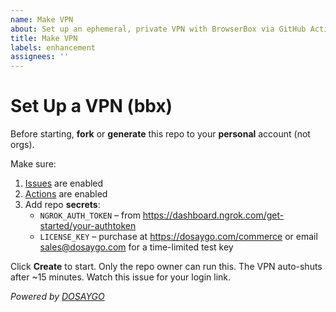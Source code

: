 ```yaml
---
name: Make VPN
about: Set up an ephemeral, private VPN with BrowserBox via GitHub Actions (bbx)
title: Make VPN
labels: enhancement
assignees: ''
---
```


# Set Up a VPN (bbx)

Before starting, **fork** or **generate** this repo to your **personal** account (not orgs).

Make sure:
1. [Issues](../settings#issue-feature) are enabled  
2. [Actions](../actions) are enabled  
3. Add repo **secrets**:
   - `NGROK_AUTH_TOKEN` – from https://dashboard.ngrok.com/get-started/your-authtoken
   - `LICENSE_KEY` – purchase at https://dosaygo.com/commerce or email sales@dosaygo.com for a time-limited test key

Click **Create** to start. Only the repo owner can run this. The VPN auto-shuts after ~15 minutes. Watch this issue for your login link.

*Powered by [DOSAYGO](https://dosaygo.com)*

